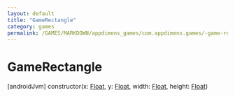 ```yaml
---
layout: default
title: "GameRectangle"
category: games
permalink: /GAMES/MARKDOWN/appdimens_games/com.appdimens.games/-game-rectangle/-game-rectangle.html
---
```


# GameRectangle

[androidJvm]
constructor(x: [Float](https://kotlinlang.org/api/core/kotlin-stdlib/kotlin/-float/index.html), y: [Float](https://kotlinlang.org/api/core/kotlin-stdlib/kotlin/-float/index.html), width: [Float](https://kotlinlang.org/api/core/kotlin-stdlib/kotlin/-float/index.html), height: [Float](https://kotlinlang.org/api/core/kotlin-stdlib/kotlin/-float/index.html))